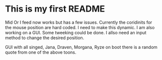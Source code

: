 This is my first README
=======================

Mid Or I feed now works but has a few issues.
Currently the coridinits for the mouse position are hard coded.
I need to make this dynamic.
I am also working on a GUI. Some tweeking could be done.
I allso need an input method to change the desired position.


GUI with all singed, Jana, Draven, Morgana, Ryze
on boot there is a random quote from one of the above toons.
